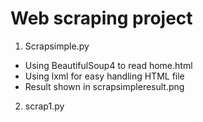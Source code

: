 # Web scraping project

1) Scrapsimple.py

- Using BeautifulSoup4 to read home.html 
- Using lxml for easy handling HTML file
- Result shown in scrapsimpleresult.png

2) scrap1.py
